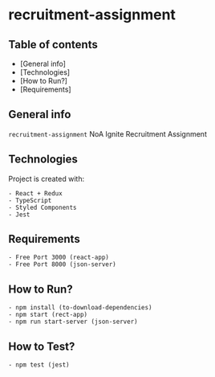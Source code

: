 # recruitment-assignment
## Table of contents
* [General info]
* [Technologies]
* [How to Run?]
* [Requirements]

## General info
``` recruitment-assignment ``` NoA Ignite Recruitment Assignment
  
## Technologies
Project is created with:
```  
- React + Redux
- TypeScript
- Styled Components
- Jest
```  

## Requirements
```  
- Free Port 3000 (react-app)
- Free Port 8000 (json-server)
```  
## How to Run?
```  
- npm install (to-download-dependencies)
- npm start (rect-app)
- npm run start-server (json-server)
```  

## How to Test?
```  
- npm test (jest)
```  
